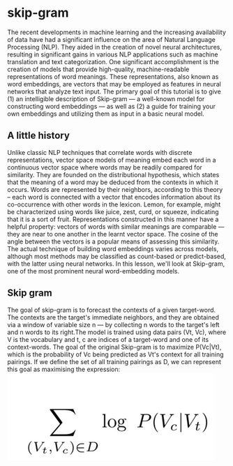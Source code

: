 # skip-gram
The recent developments in machine learning and the increasing availability of data have had a significant influence on the area of Natural Language Processing (NLP).
They aided in the creation of novel neural architectures, resulting in significant gains in various NLP applications such as machine translation and text categorization.
One significant accomplishment is the creation of models that provide high-quality, machine-readable representations of word meanings.
These representations, also known as word embeddings, are vectors that may be employed as features in neural networks that analyze text input.
The primary goal of this tutorial is to give (1) an intelligible description of Skip-gram — a well-known model for constructing word embeddings — as well as (2) a guide for training your own embeddings and utilizing them as input in a basic neural model. 
## A little history

Unlike classic NLP techniques that correlate words with discrete representations, vector space models of meaning embed each word in a continuous vector space where words may be readily compared for similarity.
They are founded on the distributional hypothesis, which states that the meaning of a word may be deduced from the contexts in which it occurs.
Words are represented by their neighbors, according to this theory – each word is connected with a vector that encodes information about its co-occurrence with other words in the lexicon.
Lemon, for example, might be characterized using words like juice, zest, curd, or squeeze, indicating that it is a sort of fruit.
Representations constructed in this manner have a helpful property: vectors of words with similar meanings are comparable — they are near to one another in the learnt vector space.
The cosine of the angle between the vectors is a popular means of assessing this similarity. 
The actual technique of building word embeddings varies across models, although most methods may be classified as count-based or predict-based, with the latter using neural networks.
In this lesson, we'll look at Skip-gram, one of the most prominent neural word-embedding models. 
## Skip gram
The goal of skip-gram is to forecast the contexts of a given target-word.
The contexts are the target's immediate neighbors, and they are obtained via a window of variable size n — by collecting n words to the target's left and n words to its right.The model is trained using data pairs (Vt, Vc), where V is the vocabulary and t, c are indices of a target-word and one of its context-words.
The goal of the original Skip-gram is to maximize P(Vc|Vt), which is the probability of Vc being predicted as Vt's context for all training pairings.
If we define the set of all training pairings as D, we can represent this goal as maximising the expression: 
![source](https://github.com/adrienpayong/skip-gram/blob/main/Capture1.PNG)

